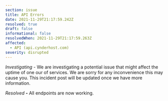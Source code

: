 ```yaml
---
section: issue
title: API Errors
date: 2021-11-29T21:17:59.242Z
resolved: true
draft: false
informational: false
resolvedWhen: 2021-11-29T21:17:59.263Z
affected:
  - API (api.cynderhost.com)
severity: disrupted
---
```

*Investigating* - We are investigating a potential issue that might affect the uptime of one our of services. We are sorry for any inconvenience this may cause you. This incident post will be updated once we have more information.

*Resolved **\-*** All endpoints are now working.